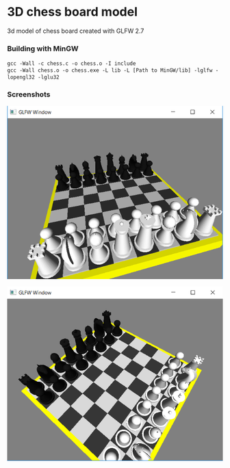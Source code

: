 # 3D chess board model
3d model of chess board created with GLFW 2.7

### Building with MinGW
```
gcc -Wall -c chess.c -o chess.o -I include
gcc -Wall chess.o -o chess.exe -L lib -L [Path to MinGW/lib] -lglfw -lopengl32 -lglu32
```

### Screenshots

![s1](images/s1.png)

![s2](images/s2.png)
